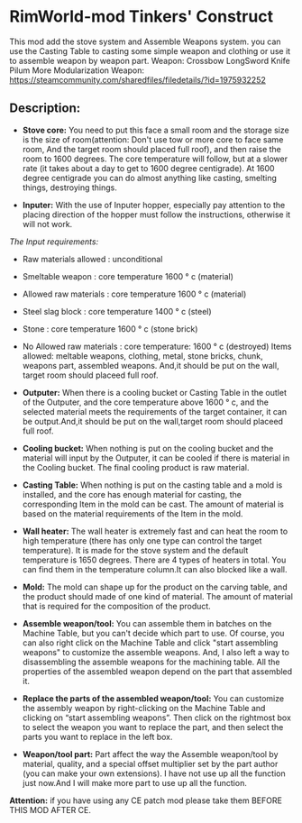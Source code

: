 # RimWorld-mod Tinkers' Construct
This mod add the stove system and Assemble Weapons system. you can use the Casting Table to casting some simple weapon and clothing or use it to assemble weapon by weapon part.
Weapon:
Crossbow
LongSword
Knife
Pilum
More Modularization Weapon:
https://steamcommunity.com/sharedfiles/filedetails/?id=1975932252


## Description:

- **Stove core:**
You need to put this face a small room and the storage size is the size of room(attention: Don't use tow or more core to face same room, And the target room should placed full roof), and then raise the room to 1600 degrees. The core temperature will follow, but at a slower rate (it takes about a day to get to 1600 degree centigrade). At 1600 degree centigrade you can do almost anything like casting, smelting things, destroying things.

- **Inputer:**
With the use of Inputer hopper, especially pay attention to the placing direction of the hopper must follow the instructions, otherwise it will not work.

*The Input requirements:*
- Raw materials allowed       : unconditional
- Smeltable weapon            : core temperature 1600 ° c (material)
- Allowed raw materials       : core temperature 1600 ° c (material)
- Steel slag block            : core temperature 1400 ° c (steel)
- Stone                       : core temperature 1600 ° c (stone brick)
- No Allowed raw materials    : core temperature: 1600 ° c (destroyed)
Items allowed: meltable weapons, clothing, metal, stone bricks, chunk, weapons part, assembled weapons.
And,it should be put on the wall, target room should placeed full roof.

- **Outputer:**
When there is a cooling bucket or Casting Table in the outlet of the Outputer, and the core temperature above 1600 ° c, and the selected material meets the requirements of the target container, it can be output.And,it should be put on the wall,target room should placeed full roof.

- **Cooling bucket:**
When nothing is put on the cooling bucket and the material will input by the Outputer, it can be cooled if there is material in the Cooling bucket. The final cooling product is raw material.

- **Casting Table:**
When nothing is put on the casting table and a mold is installed, and the core has enough material for casting, the corresponding Item in the mold can be cast. The amount of material is based on the material requirements of the Item in  the mold.

- **Wall heater:**
The wall heater is extremely fast and can heat the room to high temperature (there has only one type can control the target temperature). It is made for the stove system and the default temperature is 1650 degrees. There are 4 types of  heaters in total. You can find them in the temperature column.It can also blocked like a wall.

- **Mold:**
The mold can shape up for the product on the carving table, and the product should made of one kind of material. The amount of material that is required for the composition of the product.

- **Assemble weapon/tool:**
You can assemble them in batches on the Machine Table, but you can't decide which part to use. Of course, you can also right click on the Machine Table and click "start assembling weapons" to customize the assemble weapons. And, I also left a way to disassembling the assemble weapons for the machining table. All the properties of the assembled weapon depend on the part that assembled it.

- **Replace the parts of the assembled weapon/tool:**
You can customize the assembly weapon by right-clicking on the Machine Table and clicking on “start assembling weapons”. Then click on the rightmost box to select the weapon you want to replace the part, and then select the parts you want to replace in the left box.

- **Weapon/tool part:**
Part affect the way the Assemble weapon/tool by material, quality, and a special offset multiplier set by the part author (you can make your own extensions). I have not use up all the function just now.And I will make more part to use up all the function.


**Attention:**
if you have using any CE patch mod please take them BEFORE THIS MOD AFTER CE.
